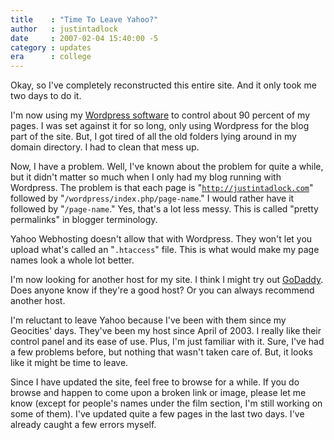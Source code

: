 ```yaml
---
title    : "Time To Leave Yahoo?"
author   : justintadlock
date     : 2007-02-04 15:40:00 -5
category : updates
era      : college
---
```


Okay, so I've completely reconstructed this entire site.  And it only took me two days to do it.

I'm now using my <a href="http://wordpress.org" title="Wordpress (New Window)" rel="external"> Wordpress software</a> to control about 90 percent of my pages.  I was set against it for so long, only using Wordpress for the blog part of the site.  But, I got tired of all the old folders lying around in my domain directory.  I had to clean that mess up.

Now, I have a problem.  Well, I've known about the problem for quite a while, but it didn't matter so much when I only had my blog running with Wordpress.  The problem is that each page is "<code>http://justintadlock.com</code>" followed by "<code>/wordpress/index.php/page-name</code>."  I would rather have it followed by "<code>/page-name</code>."  Yes, that's a lot less messy.  This is called "pretty permalinks" in blogger terminology.

Yahoo Webhosting doesn't allow that with Wordpress.  They won't let you upload what's called an "<code>.htaccess</code>" file.  This is what would make my page names look a whole lot better.

I'm now looking for another host for my site.  I think I might try out <a href="http://godaddy.com" title="Go Daddy" rel="external"> GoDaddy</a>.  Does anyone know if they're a good host?  Or you can always recommend another host.

I'm reluctant to leave Yahoo because I've been with them since my Geocities' days.  They've been my host since April of 2003.  I really like their control panel and its ease of use.  Plus, I'm just familiar with it.  Sure, I've had a few problems before, but nothing that wasn't taken care of.  But, it looks like it might be time to leave.

Since I have updated the site, feel free to browse for a while.  If you do browse and happen to come upon a broken link or image, please let me know (except for people's names under the film section, I'm still working on some of them).  I've updated quite a few pages in the last two days.  I've already caught a few errors myself.
